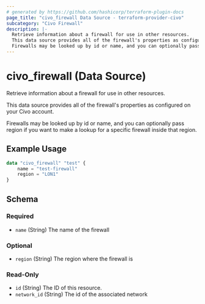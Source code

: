 ```yaml
---
# generated by https://github.com/hashicorp/terraform-plugin-docs
page_title: "civo_firewall Data Source - terraform-provider-civo"
subcategory: "Civo Firewall"
description: |-
  Retrieve information about a firewall for use in other resources.
  This data source provides all of the firewall's properties as configured on your Civo account.
  Firewalls may be looked up by id or name, and you can optionally pass region if you want to make a lookup for a specific firewall inside that region.
---
```


# civo_firewall (Data Source)

Retrieve information about a firewall for use in other resources.

This data source provides all of the firewall's properties as configured on your Civo account.

Firewalls may be looked up by id or name, and you can optionally pass region if you want to make a lookup for a specific firewall inside that region.

## Example Usage

```terraform
data "civo_firewall" "test" {
    name = "test-firewall"
    region = "LON1"
}
```

<!-- schema generated by tfplugindocs -->
## Schema

### Required

- `name` (String) The name of the firewall

### Optional

- `region` (String) The region where the firewall is

### Read-Only

- `id` (String) The ID of this resource.
- `network_id` (String) The id of the associated network


